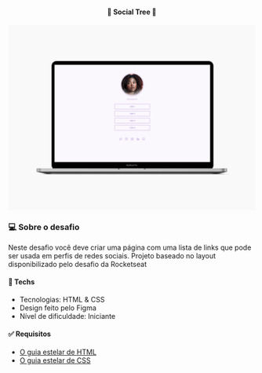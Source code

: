 <h4 align="center"> 
	🚀 Social Tree 🚀
</h4>

<p align="center" style="display: flex; align-items: flex-start; justify-content: center">
  <img alt="versão 1 do projeto" title="#rocketflix" src="./assets/readme-assets/socialtree.png">
</p>  

### 💻 Sobre o desafio

Neste desafio você deve criar uma página com uma lista de links que pode ser usada em perfis de redes sociais.
Projeto baseado no layout disponibilizado pelo desafio da Rocketseat

#### 🚀 Techs

- Tecnologias: HTML & CSS
- Design feito pelo Figma
- Nível de dificuldade: Iniciante

#### ✅ Requisitos 

- [O guia estelar de HTML](https://app.rocketseat.com.br/node/o-guia-estelar-de-html)
- [O guia estelar de CSS](https://app.rocketseat.com.br/node/o-guia-estelar-de-css)